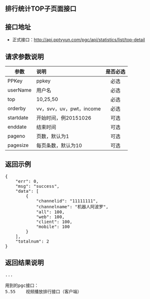 排行统计TOP子页面接口
----------

接口地址
----------
  * 正式接口：http://api.pptvyun.com/pgc/api/statistics/list/top-detail

请求参数说明
----------
|  参数         |说明          |是否必选|
| ------------- |:-------------|:-----:|
| PPKey         | ppkey |必选|
| userName      | 用户名 |必选    |
| top           | 10,25,50 |必选    |
| orderby       | vv，svv，uv，pwt，income |必选    |
| startdate     | 开始时间，例20151026  |可选    |
| enddate       | 结束时间 |可选    |
| pageno      | 页数，默认为1 |可选    |
| pagesize      | 每页条数，默认为10 |可选    |

返回示例
----------
<pre>
{
    "err": 0,
    "msg": "success",
    "data": [
        {
            "channelid": "11111111",
            "channelname": "机器人阿波罗",
            "all": 100,
            "web": 100,
            "client": 100,
            "mobile": 100
        }
    ],
    "totalnum": 2
}
</pre>

返回结果说明
----------
<pre>
...

用到的pgc接口：
5.55	视频播放排行接口（客户端）
</pre>